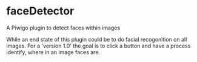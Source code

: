 # faceDetector
A Piwigo plugin to detect faces within images

While an end state of this plugin could be to do facial recogonition on all images. For a 'version 1.0' the goal is to click a button and have a process identify, where in an image faces are.
